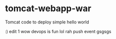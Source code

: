 # tomcat-webapp-war
Tomcat code to deploy simple hello world

:) edit 1
wow devops is fun
lol
rah
push event
gsgsgs
